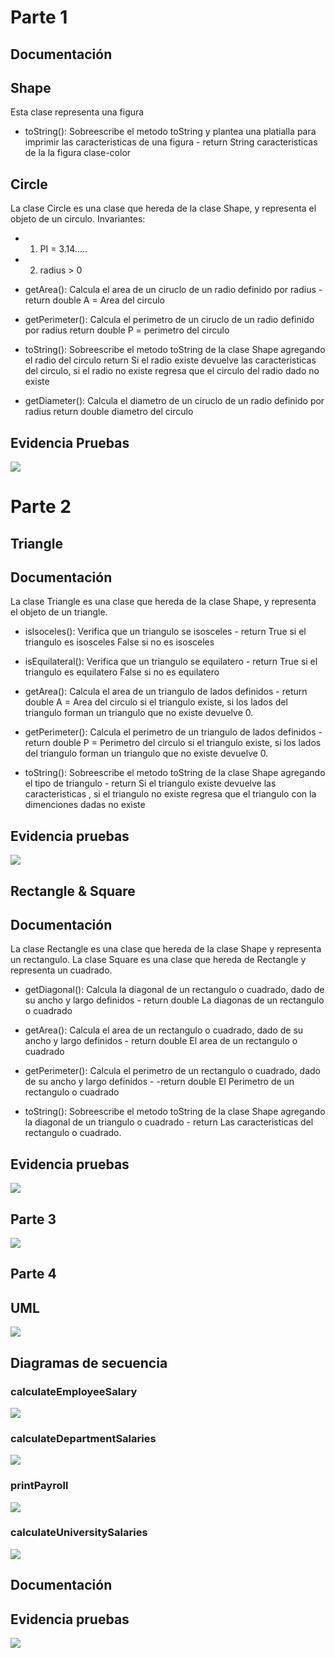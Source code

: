  # Parte 1
 ## Documentación
 ## Shape
 Esta clase representa una figura

 * toString(): Sobreescribe el metodo toString y plantea una platialla para imprimir las caracteristicas de una figura
            - return String caracteristicas de la la figura  clase-color
 ## Circle
 La clase Circle es una clase que hereda de la clase Shape, y representa el objeto de un circulo.
 Invariantes:
 * 1. PI = 3.14.....
 * 2. radius > 0

 * getArea():  Calcula el area de un ciruclo de un radio definido por radius
               - return double A = Area del circulo

 * getPerimeter(): Calcula el perimetro de un ciruclo de un radio definido por radius
                   return double P = perimetro del circulo

 * toString(): Sobreescribe el metodo toString de la clase Shape agregando el radio del circulo
               return Si el radio existe devuelve las caracteristicas del circulo, si el radio no existe regresa que el circulo del radio dado no existe

 * getDiameter(): Calcula el diametro de un ciruclo de un radio definido por radius
                   return double diametro del circulo
 ## Evidencia Pruebas

 ![](img/EVIP!.png)


 # Parte 2

 ## Triangle
 ## Documentación
 La clase Triangle es una clase que hereda de la clase Shape, y representa el objeto de un triangle.

 * isIsoceles(): Verifica que un triangulo se isosceles - return True si el triangulo es isosceles False si no es isosceles

 * isEquilateral(): Verifica que un triangulo se equilatero - return True si el triangulo es equilatero False si no es equilatero

 * getArea(): Calcula el area de un triangulo de lados definidos - return double A = Area del circulo si el triangulo existe, si los lados del triangulo forman un triangulo que no existe devuelve 0.

 * getPerimeter(): Calcula el perimetro de un triangulo de lados definidos - return double P = Perimetro del circulo si el triangulo existe, si los lados del triangulo forman un triangulo que no existe devuelve 0.

 * toString(): Sobreescribe el metodo toString de la clase Shape agregando el tipo de triangulo - return Si el triangulo existe devuelve las caracteristicas , si el triangulo no existe regresa que el triangulo con la dimenciones dadas no existe

 ## Evidencia pruebas

 ![](img/EVIP2.png)

 ## Rectangle & Square
 ## Documentación

 La clase Rectangle es una clase que hereda de la clase Shape y representa un rectangulo.
 La clase Square es una clase que hereda de Rectangle y representa un cuadrado.

 * getDiagonal(): Calcula la diagonal de un rectangulo o cuadrado, dado de su ancho y largo definidos - return double La diagonas de un rectangulo o cuadrado

 * getArea(): Calcula el area de un rectangulo o cuadrado, dado de su ancho y largo definidos - return double El area de un rectangulo o cuadrado

* getPerimeter(): Calcula el perimetro de un rectangulo o cuadrado, dado de su ancho y largo definidos - -return double El Perimetro de un rectangulo o cuadrado

* toString(): Sobreescribe el metodo toString de la clase Shape agregando la diagonal de un triangulo o cuadrado - return  Las caracteristicas del rectangulo o cuadrado.

 ## Evidencia pruebas

 ![](img/EVIP3.png)

  ## Parte 3

 ![](img/shapes-class-diagram-1.svg)

  ## Parte 4

  ## UML

  ![](img/sabanapayroll-class-diagram-2.svg)

  ## Diagramas de secuencia

  ### calculateEmployeeSalary

  ![](img/calculateEmployeeSalary.svg)

  ### calculateDepartmentSalaries

  ![](img/calculateDepartmentSalaries.svg)

  ### printPayroll

  ![](img/printPayroll.svg)

  ### calculateUniversitySalaries

  ![](img/calculateUniversitySalaries.svg)

  ## Documentación

  
  ## Evidencia pruebas

  ![](img/EVIP4.png)
